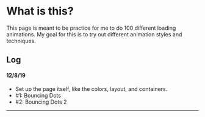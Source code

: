 # What is this?

This page is meant to be practice for me to do 100 different loading animations. My goal for this is to try out different animation styles and techniques.

## Log

#### 12/8/19

- Set up the page itself, like the colors, layout, and containers.
- #1: Bouncing Dots
- #2: Bouncing Dots 2

---
